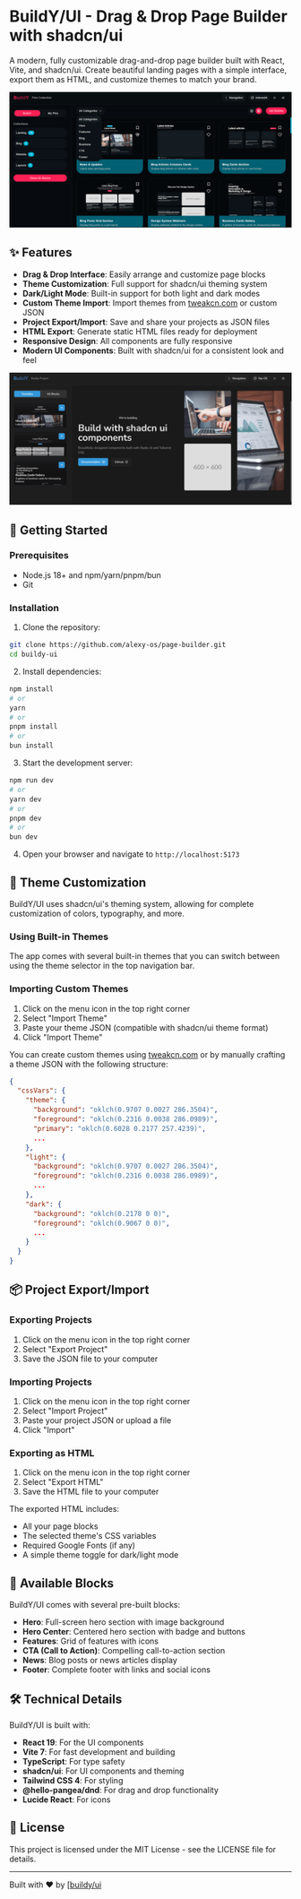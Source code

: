 # BuildY/UI - Drag & Drop Page Builder with shadcn/ui

A modern, fully customizable drag-and-drop page builder built with React, Vite, and shadcn/ui. Create beautiful landing pages with a simple interface, export them as HTML, and customize themes to match your brand.

![BuildY/UI Screenshot](./src/assets/images/buildy-pins.png)

## ✨ Features

- **Drag & Drop Interface**: Easily arrange and customize page blocks
- **Theme Customization**: Full support for shadcn/ui theming system
- **Dark/Light Mode**: Built-in support for both light and dark modes
- **Custom Theme Import**: Import themes from [tweakcn.com](https://tweakcn.com/) or custom JSON
- **Project Export/Import**: Save and share your projects as JSON files
- **HTML Export**: Generate static HTML files ready for deployment
- **Responsive Design**: All components are fully responsive
- **Modern UI Components**: Built with shadcn/ui for a consistent look and feel


![BuildY/UI Screenshot](./src/assets/images/buildy-dnd.png)

## 🚀 Getting Started

### Prerequisites

- Node.js 18+ and npm/yarn/pnpm/bun
- Git

### Installation

1. Clone the repository:

```bash
git clone https://github.com/alexy-os/page-builder.git
cd buildy-ui
```

2. Install dependencies:

```bash
npm install
# or
yarn
# or
pnpm install
# or
bun install
```

3. Start the development server:

```bash
npm run dev
# or
yarn dev
# or
pnpm dev
# or
bun dev
```

4. Open your browser and navigate to `http://localhost:5173`

## 🎨 Theme Customization

BuildY/UI uses shadcn/ui's theming system, allowing for complete customization of colors, typography, and more.

### Using Built-in Themes

The app comes with several built-in themes that you can switch between using the theme selector in the top navigation bar.

### Importing Custom Themes

1. Click on the menu icon in the top right corner
2. Select "Import Theme"
3. Paste your theme JSON (compatible with shadcn/ui theme format)
4. Click "Import Theme"

You can create custom themes using [tweakcn.com](https://tweakcn.com/) or by manually crafting a theme JSON with the following structure:

```json
{
  "cssVars": {
    "theme": {
      "background": "oklch(0.9707 0.0027 286.3504)",
      "foreground": "oklch(0.2316 0.0038 286.0989)",
      "primary": "oklch(0.6028 0.2177 257.4239)",
      ...
    },
    "light": {
      "background": "oklch(0.9707 0.0027 286.3504)",
      "foreground": "oklch(0.2316 0.0038 286.0989)",
      ...
    },
    "dark": {
      "background": "oklch(0.2178 0 0)",
      "foreground": "oklch(0.9067 0 0)",
      ...
    }
  }
}
```

## 📦 Project Export/Import

### Exporting Projects

1. Click on the menu icon in the top right corner
2. Select "Export Project"
3. Save the JSON file to your computer

### Importing Projects

1. Click on the menu icon in the top right corner
2. Select "Import Project"
3. Paste your project JSON or upload a file
4. Click "Import"

### Exporting as HTML

1. Click on the menu icon in the top right corner
2. Select "Export HTML"
3. Save the HTML file to your computer

The exported HTML includes:
- All your page blocks
- The selected theme's CSS variables
- Required Google Fonts (if any)
- A simple theme toggle for dark/light mode

## 🧩 Available Blocks

BuildY/UI comes with several pre-built blocks:

- **Hero**: Full-screen hero section with image background
- **Hero Center**: Centered hero section with badge and buttons
- **Features**: Grid of features with icons
- **CTA (Call to Action)**: Compelling call-to-action section
- **News**: Blog posts or news articles display
- **Footer**: Complete footer with links and social icons

## 🛠️ Technical Details

BuildY/UI is built with:

- **React 19**: For the UI components
- **Vite 7**: For fast development and building
- **TypeScript**: For type safety
- **shadcn/ui**: For UI components and theming
- **Tailwind CSS 4**: For styling
- **@hello-pangea/dnd**: For drag and drop functionality
- **Lucide React**: For icons

## 📝 License

This project is licensed under the MIT License - see the LICENSE file for details.

---

Built with ❤️ by [[buildy/ui](https://github.com/buildy-ui/ui)
